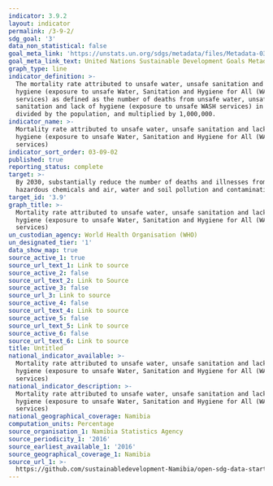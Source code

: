 ```yaml
---
indicator: 3.9.2
layout: indicator
permalink: /3-9-2/
sdg_goal: '3'
data_non_statistical: false
goal_meta_link: 'https://unstats.un.org/sdgs/metadata/files/Metadata-03-09-02.pdf'
goal_meta_link_text: United Nations Sustainable Development Goals Metadata (PDF 214 KB)
graph_type: line
indicator_definition: >-
  The mortality rate attributed to unsafe water, unsafe sanitation and lack of
  hygiene (exposure to unsafe Water, Sanitation and Hygiene for All (WASH)
  services) as defined as the number of deaths from unsafe water, unsafe
  sanitation and lack of hygiene (exposure to unsafe WASH services) in a year,
  divided by the population, and multiplied by 1,000,000.
indicator_name: >-
  Mortality rate attributed to unsafe water, unsafe sanitation and lack of
  hygiene (exposure to unsafe Water, Sanitation and Hygiene for All (WASH)
  services)
indicator_sort_order: 03-09-02
published: true
reporting_status: complete
target: >-
  By 2030, substantially reduce the number of deaths and illnesses from
  hazardous chemicals and air, water and soil pollution and contamination
target_id: '3.9'
graph_title: >-
  Mortality rate attributed to unsafe water, unsafe sanitation and lack of
  hygiene (exposure to unsafe Water, Sanitation and Hygiene for All (WASH)
  services)
un_custodian_agency: World Health Organisation (WHO)
un_designated_tier: '1'
data_show_map: true
source_active_1: true
source_url_text_1: Link to source
source_active_2: false
source_url_text_2: Link to Source
source_active_3: false
source_url_3: Link to source
source_active_4: false
source_url_text_4: Link to source
source_active_5: false
source_url_text_5: Link to source
source_active_6: false
source_url_text_6: Link to source
title: Untitled
national_indicator_available: >-
  Mortality rate attributed to unsafe water, unsafe sanitation and lack of
  hygiene (exposure to unsafe Water, Sanitation and Hygiene for All (WASH)
  services)
national_indicator_description: >-
  Mortality rate attributed to unsafe water, unsafe sanitation and lack of
  hygiene (exposure to unsafe Water, Sanitation and Hygiene for All (WASH)
  services)
national_geographical_coverage: Namibia
computation_units: Percentage
source_organisation_1: Namibia Statistics Agency
source_periodicity_1: '2016'
source_earliest_available_1: '2016'
source_geographical_coverage_1: Namibia
source_url_1: >-
  https://github.com/sustainabledevelopment-Namibia/open-sdg-data-starter/blob/develop/data/indicator_3-7-2.csv
---
```

